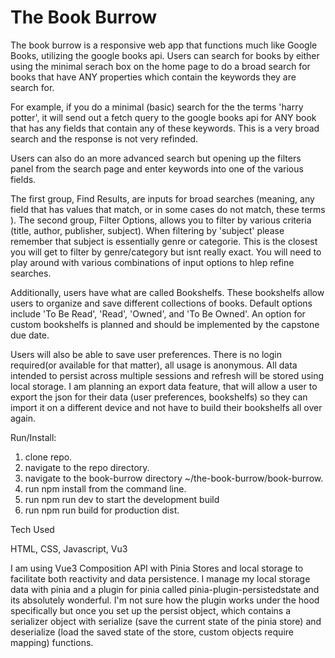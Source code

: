 # The Book Burrow

The book burrow is a responsive web app that functions much like Google Books, utilizing the google books api.  Users can search for books by either
using the minimal serach box on the home page to do a broad search for books that have ANY properties which contain the keywords they are search for.

For example, if you do a minimal (basic) search for the the terms 'harry potter', it will send out a fetch query to the google books api for ANY book
that has any fields that contain any of these keywords.  This is a very broad search and the response is not very refinded.

Users can also do an more advanced search but opening up the filters panel from the search page and enter keywords into one of the various fields.

The first group, Find Results, are inputs for broad searches (meaning, any field that has values that match, or in some cases do not match, these terms ).
The second group, Filter Options, allows you to filter by various criteria (title, author, publisher, subject).  When filtering by 'subject' please remember
that subject is essentially genre or categorie.  This is the closest you will get to filter by genre/category but isnt really exact. You will need to play around
with various combinations of input options to hlep refine searches.

Additionally, users have what are called Bookshelfs.  These bookshelfs allow users to organize and save different collections of books.  Default options include 'To Be Read', 'Read', 'Owned', and 'To Be Owned'.  An option for custom bookshelfs is planned and should be implemented by the capstone due date.

Users will also be able to save user preferences. There is no login required(or available for that matter), all usage is anonymous. All data intended to persist across multiple sessions
and refresh will be stored using local storage. I am planning an export data feature, that will allow a user to export the json for their data (user preferences, bookshelfs) so they can import
it on a different device and not have to build their bookshelfs all over again.

Run/Install: 

1. clone repo.
2. navigate to the repo directory.
3. navigate to the book-burrow directory ~/the-book-burrow/book-burrow.
4. run npm install from the command line.
5. run npm run dev to start the development build
6. run npm run build for production dist.

Tech Used

HTML, CSS, Javascript, Vu3

I am using Vue3 Composition API with Pinia Stores and local storage to facilitate both reactivity and data persistence.  I manage my local storage data with pinia and a plugin for pinia called
pinia-plugin-persistedstate and its absolutely wonderful. I'm not sure how the plugin works under the hood specifically but once you set up the persist object, which contains a serializer object with serialize (save the current state of the pinia store) and deserialize (load the saved state of the store, custom objects require mapping) functions.